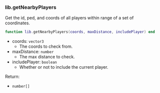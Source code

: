 ### lib.getNearbyPlayers

Get the id, ped, and coords of all players within range of a set of coordinates.

```lua
function lib.getNearbyPlayers(coords, maxDistance, includePlayer) end
```

* coords: `vector3`
  * The coords to check from.
* maxDistance: `number`
  * The max distance to check.
* includePlayer: `boolean`
  * Whether or not to include the current player.

Return:

* `number[]`
